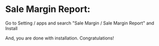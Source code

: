Sale Margin Report:
=========================================================

Go to Setting / apps and search "Sale Margin / Sale Margin Report" and Install

And, you are done with installation. Congratulations!
